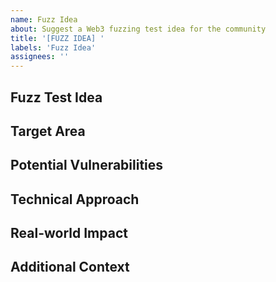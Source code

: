 ```yaml
---
name: Fuzz Idea
about: Suggest a Web3 fuzzing test idea for the community
title: '[FUZZ IDEA] '
labels: 'Fuzz Idea'
assignees: ''
---
```


## Fuzz Test Idea

<!-- Describe your idea for a Web3 fuzzing test -->

## Target Area

<!-- What area of Web3 applications would this test target? (e.g., wallet connections, transaction processing, smart contracts) -->

## Potential Vulnerabilities

<!-- What vulnerabilities or edge cases might this fuzzing test uncover? -->

## Technical Approach

<!-- Optional: If you have ideas on how to implement this test technically, describe them here -->

## Real-world Impact

<!-- Why is this test important? Have there been incidents related to this vulnerability? -->

## Additional Context

<!-- Add any other context, links, or screenshots about the test idea here --> 